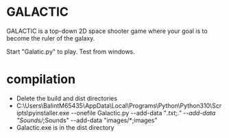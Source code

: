 # GALACTIC
GALACTIC is a top-down 2D space shooter game where your goal is to become the ruler of the galaxy.

Start "Galatic.py" to play. Test from windows.

# compilation

* Delete the build and dist directories
* C:\Users\BalintM65435\AppData\Local\Programs\Python\Python310\Scripts\pyinstaller.exe --onefile Galactic.py --add-data "*.txt;." --add-data "Sounds/*;Sounds" --add-data "images/*;images"
* Galactic.exe is in the dist directory
